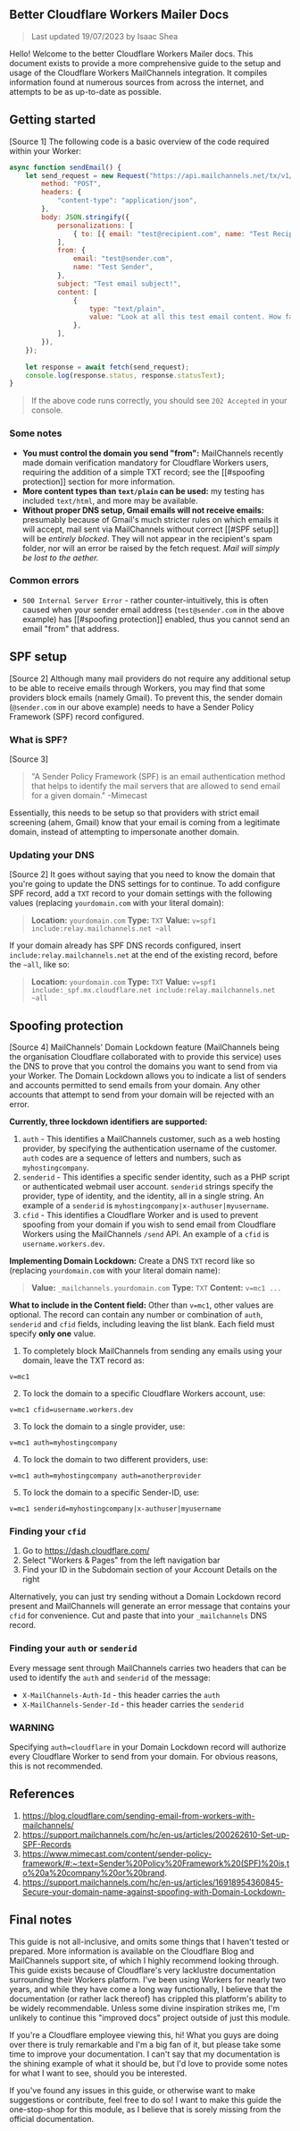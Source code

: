 ## Better Cloudflare Workers Mailer Docs
> Last updated 19/07/2023 by Isaac Shea

Hello! Welcome to the better Cloudflare Workers Mailer docs. This document exists to provide a more comprehensive guide to the setup and usage of the Cloudflare Workers MailChannels integration. It compiles information found at numerous sources from across the internet, and attempts to be as up-to-date as possible.

## Getting started
[Source 1]
The following code is a basic overview of the code required within your Worker:
```js
async function sendEmail() { 
	let send_request = new Request("https://api.mailchannels.net/tx/v1/send", { 
		method: "POST",
		headers: { 
			"content-type": "application/json",
		},
		body: JSON.stringify({
			personalizations: [
				{ to: [{ email: "test@recipient.com", name: "Test Recipient" }], },
			],
			from: {
				email: "test@sender.com",
				name: "Test Sender",
			},
			subject: "Test email subject!",
			content: [
				{
					type: "text/plain",
					value: "Look at all this test email content. How fabulous.",
				},
			],
		}),
	});
	
	let response = await fetch(send_request);
	console.log(response.status, response.statusText);
}
```
> If the above code runs correctly, you should see `202 Accepted` in your console.

### Some notes
- **You must control the domain you send "from":** MailChannels recently made domain verification mandatory for Cloudflare Workers users, requiring the addition of a simple TXT record; see the [[#spoofing protection]] section for more information.
- **More content types than `text/plain` can be used:** my testing has included `text/html`, and more may be available.
- **Without proper DNS setup, Gmail emails will not receive emails:** presumably because of Gmail's much stricter rules on which emails it will accept, mail sent via MailChannels without correct [[#SPF setup]] will be *entirely blocked*. They will not appear in the recipient's spam folder, nor will an error be raised by the fetch request. *Mail will simply be lost to the aether.*

### Common errors
- `500 Internal Server Error` - rather counter-intuitively, this is often caused when your sender email address (`test@sender.com` in the above example) has [[#spoofing protection]] enabled, thus you cannot send an email "from" that address.

## SPF setup
[Source 2]
Although many mail providers do not require any additional setup to be able to receive emails through Workers, you may find that some providers block emails (namely Gmail). To prevent this, the sender domain (`@sender.com` in our above example) needs to have a Sender Policy Framework (SPF) record configured.

### What is SPF?
[Source 3]
> "A Sender Policy Framework (SPF) is an email authentication method that helps to identify the mail servers that are allowed to send email for a given domain."
> -Mimecast

Essentially, this needs to be setup so that providers with strict email screening (ahem, Gmail) know that your email is coming from a legitimate domain, instead of attempting to impersonate another domain.

### Updating your DNS
[Source 2]
It goes without saying that you need to know the domain that you're going to update the DNS settings for to continue. To add configure SPF record, add a `TXT` record to your domain settings with the following values (replacing `yourdomain.com` with your literal domain):
>**Location:** `yourdomain.com`
>**Type:** `TXT`
>**Value:** `v=spf1 include:relay.mailchannels.net ~all`

If your domain already has SPF DNS records configured, insert `include:relay.mailchannels.net` at the end of the existing record, before the `~all`, like so:
>**Location:** `yourdomain.com`
>**Type:** `TXT`
>**Value:** `v=spf1 include:_spf.mx.cloudflare.net include:relay.mailchannels.net ~all`



## Spoofing protection
[Source 4]
MailChannels' Domain Lockdown feature (MailChannels being the organisation Cloudflare collaborated with to provide this service) uses the DNS to prove that you control the domains you want to send from via your Worker.
The Domain Lockdown allows you to indicate a list of senders and accounts permitted to send emails from your domain. Any other accounts that attempt to send from your domain will be rejected with an error.

**Currently, three lockdown identifiers are supported:**
1. `auth` - This identifies a MailChannels customer, such as a web hosting provider, by specifying the authentication username of the customer. `auth` codes are a sequence of letters and numbers, such as `myhostingcompany`.
2. `senderid` - This identifies a specific sender identity, such as a PHP script or authenticated webmail user account. `senderid` strings specify the provider, type of identity, and the identity, all in a single string. An example of a `senderid` is `myhostingcompany|x-authuser|myusername`.
3. `cfid` - This identifies a Cloudflare Worker and is used to prevent spoofing from your domain if you wish to send email from Cloudflare Workers using the MailChannels `/send` API. An example of a `cfid` is `username.workers.dev`.

**Implementing Domain Lockdown:**
Create a DNS `TXT` record like so (replacing `yourdomain.com` with your literal domain name):
> **Value:** `_mailchannels.yourdomain.com`
> **Type:** `TXT`
> **Content:** `v=mc1 ...`

**What to include in the Content field:**
Other than `v=mc1`, other values are optional. The record can contain any number or combination of `auth`, `senderid` and `cfid` fields, including leaving the list blank. Each field must specify **only one** value.
1. To completely block MailChannels from sending any emails using your domain, leave the TXT record as:
```content
v=mc1
```
2. To lock the domain to a specific Cloudflare Workers account, use:
```content
v=mc1 cfid=username.workers.dev
```
3. To lock the domain to a single provider, use:
```content
v=mc1 auth=myhostingcompany
```
4. To lock the domain to two different providers, use:
```content
v=mc1 auth=myhostingcompany auth=anotherprovider
```
5. To lock the domain to a specific Sender-ID, use:
```content
v=mc1 senderid=myhostingcompany|x-authuser|myusername
```

### Finding your `cfid`
1. Go to https://dash.cloudflare.com/
2. Select "Workers & Pages" from the left navigation bar
3. Find your ID in the Subdomain section of your Account Details on the right

Alternatively, you can just try sending without a Domain Lockdown record present and MailChannels will generate an error message that contains your `cfid` for convenience. Cut and paste that into your `_mailchannels` DNS record.

### Finding your `auth` or `senderid`
Every message sent through MailChannels carries two headers that can be used to identify the `auth` and `senderid` of the message:
- `X-MailChannels-Auth-Id` - this header carries the `auth`
- `X-MailChannels-Sender-Id` - this header carries the `senderid`

### WARNING

Specifying `auth=cloudflare` in your Domain Lockdown record will authorize every Cloudflare Worker to send from your domain. For obvious reasons, this is not recommended.

## References
1) https://blog.cloudflare.com/sending-email-from-workers-with-mailchannels/
2) https://support.mailchannels.com/hc/en-us/articles/200262610-Set-up-SPF-Records
3) https://www.mimecast.com/content/sender-policy-framework/#:~:text=Sender%20Policy%20Framework%20(SPF)%20is,to%20a%20company%20or%20brand.
4) https://support.mailchannels.com/hc/en-us/articles/16918954360845-Secure-your-domain-name-against-spoofing-with-Domain-Lockdown-



## Final notes
This guide is not all-inclusive, and omits some things that I haven't tested or prepared. More information is available on the Cloudflare Blog and MailChannels support site, of which I highly recommend looking through.
This guide exists because of Cloudflare's very lacklustre documentation surrounding their Workers platform. I've been using Workers for nearly two years, and while they have come a long way functionally, I believe that the documentation (or rather lack thereof) has crippled this platform's ability to be widely recommendable. 
Unless some divine inspiration strikes me, I'm unlikely to continue this "improved docs" project outside of just this module. 

If you're a Cloudflare employee viewing this, hi! What you guys are doing over there is truly remarkable and I'm a big fan of it, but please take some time to improve your documentation. I can't say that my documentation is the shining example of what it should be, but I'd love to provide some notes for what I want to see, should you be interested.

If you've found any issues in this guide, or otherwise want to make suggestions or contribute, feel free to do so! I want to make this guide the one-stop-shop for this module, as I believe that is sorely missing from the official documentation.
